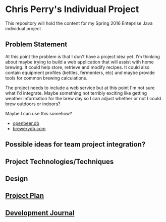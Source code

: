 # Chris Perry's Individual Project

This repository will hold the content for my Spring 2016 Enteprise Java individual project

## Problem Statement

At this point the problem is that I don't have a project idea yet.  I'm thinking about maybe trying to build a web application that will assist with home brewing.  It could help store, retrieve and modify recipes.  It could also contain equipment profiles (kettles, fermenters, etc) and maybe provide tools for common brewing calculations.

The project needs to include a web service but at this point I'm not sure what I'd integrate.  Maybe something not terribly exciting like getting weather information for the brew day so I can adjust whether or not I could brew outdoors or indoors?

Maybe I can use this somehow?
- [openbeer.db](http://openbeer.github.io)
- [brewerydb.com](http://www.brewerydb.com)

Possible ideas for team project integration?
- 

## Project Technologies/Techniques

## Design

## [Project Plan](ProjectPlan.md)

## [Development Journal](Journal.md)